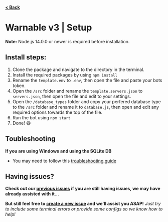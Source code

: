 [**< Back**](./README.md)

# Warnable v3 | Setup

**Note:** Node.js 14.0.0 or newer is required before installation.

## Install steps:
1. Clone the package and navigate to the directory in the terminal.
2. Install the required packages by using `npm install`
3. Rename the `template.env` to `.env`, then open the file and paste your bots token. 
4. Open the `/src` folder and rename the `template.servers.json` to `servers.json`, then open the file and edit to your settings.
5. Open the `/database_types` folder and copy your perfered database type to the `/src` folder and rename it to `database.js`, then open and edit any required options towards the top of the file.
6. Run the bot using `npm start`
7. Done! 😄

## Toubleshooting

**If you are using Windows and using the SQLite DB**
- You may need to follow this [troubleshooting guide](https://github.com/JoshuaWise/better-sqlite3/blob/master/docs/troubleshooting.md)

## Having issues?
**Check out our [previous issues](https://github.com/zacimac/warnable/issues?q=is%3Aissue+is%3Aclosed) if you are still having issues, we may have already assisted with it...**

**But still feel free to [create a new issue](https://github.com/zacimac/warnable/issues/new) and we'll assist you ASAP!** *Just try to include some terminal errors or provide some configs so we know how to help!*